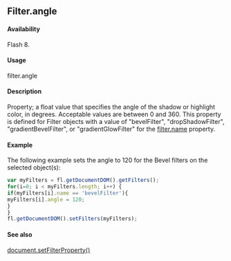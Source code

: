 ## Filter.angle

#### Availability

Flash 8.

#### Usage

filter.angle

#### Description

Property; a float value that specifies the angle of the shadow or highlight color, in degrees. Acceptable values are between 0 and 360. This property is defined for Filter objects with a value of "bevelFilter", "dropShadowFilter", "gradientBevelFilter", or "gradientGlowFilter" for the [filter.name](../Filter_object/filter13.md) property.

#### Example

The following example sets the angle to 120 for the Bevel filters on the selected object(s):
```javascript
var myFilters = fl.getDocumentDOM().getFilters();
for(i=0; i < myFilters.length; i++) {
if(myFilters[i].name == 'bevelFilter'){
myFilters[i].angle = 120;
}
}
fl.getDocumentDOM().setFilters(myFilters);

```
#### See also

[document.setFilterProperty()](../Document_object/docum520.md)
